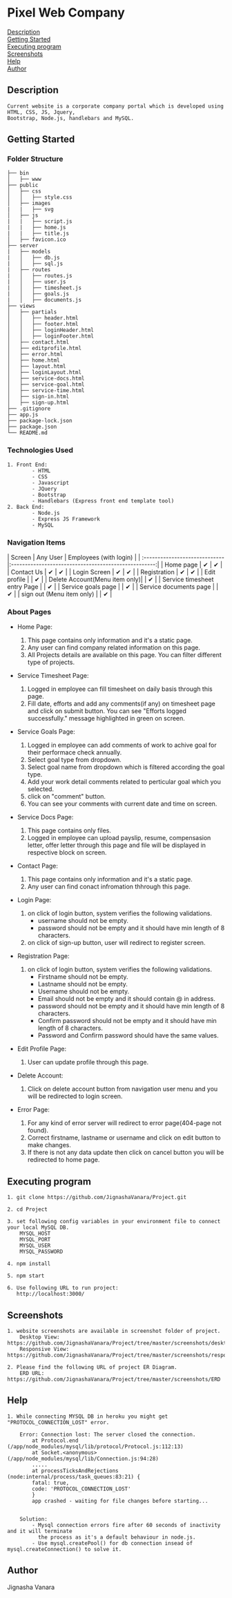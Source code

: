 # Pixel Web Company

[Description](#description) <br/>
[Getting Started](#getting-started) <br/>
[Executing program](#executing-program) <br/>
[Screenshots](#screenshots) <br/>
[Help](#help) <br/>
[Author](#author) <br/>

## Description
    Current website is a corporate company portal which is developed using HTML, CSS, JS, Jquery, 
    Bootstrap, Node.js, handlebars and MySQL. 

## Getting Started

### Folder Structure
    ├── bin
    │   ├── www
    ├── public
    │   ├── css
    │   │   ├── style.css
    │   ├── images
    |   |   ├── svg
    │   ├── js
    |   |   ├── script.js
    |   |   ├── home.js
    |   |   ├── title.js
    │   ├── favicon.ico
    ├── server
    |   ├── models
    |   │   ├── db.js
    |   │   ├── sql.js
    |   ├── routes
    |   │   ├── routes.js
    |   │   ├── user.js
    |   │   ├── timesheet.js
    |   │   ├── goals.js
    |   │   ├── documents.js
    ├── views
    │   ├── partials
    │   │   ├── header.html
    │   │   ├── footer.html
    │   │   ├── loginHeader.html
    │   │   ├── loginFooter.html
    │   ├── contact.html
    │   ├── editprofile.html
    │   ├── error.html
    │   ├── home.html
    │   ├── layout.html
    │   ├── loginLayout.html
    │   ├── service-docs.html
    │   ├── service-goal.html
    │   ├── service-time.html
    │   ├── sign-in.html
    │   ├── sign-up.html
    ├── .gitignore
    ├── app.js
    ├── package-lock.json 
    ├── package.json
    └── README.md
     
### Technologies Used
    
    1. Front End:
            - HTML
            - CSS
            - Javascript
            - JQuery
            - Bootstrap
            - Handlebars (Express front end template tool)
    2. Back End:
            - Node.js 
            - Express JS Framework
            - MySQL
            
       
### Navigation Items

| Screen                        |         Any User          |  Employees (with login)  |
| :-----------------------------|:----------------------------------------------------:|
| Home page                     |            ✔              |            ✔             |
| Contact Us                    |            ✔              |            ✔             |
| Login Screen                  |            ✔              |            ✔             |
| Registration                  |            ✔              |            ✔             |
| Edit profile                  |                           |            ✔             |
| Delete Account(Menu item only)|                           |            ✔             |
| Service timesheet entry Page  |                           |            ✔             |
| Service goals page            |                           |            ✔             |
| Service documents page        |                           |            ✔             |
| sign out (Menu item only)     |                           |            ✔             |


### About Pages 

* Home Page:
    1. This page contains only information and it's a static page.
    2. Any user can find company related information on this page.
    3. All Projects details are available on this page. You can filter different type of projects.

* Service Timesheet Page:
    1. Logged in employee can fill timesheet on daily basis through this page.
    2. Fill date, efforts and add any comments(if any) on timesheet page and click on submit button. You can see "Efforts logged successfully." message highlighted in green on screen.

* Service Goals Page:
    1. Logged in employee can add comments of work to achive goal for their performace check annually.
    2. Select goal type from dropdown.
    3. Select goal name from dropdown which is filtered according the goal type.
    4. Add your work detail comments related to perticular goal which you selected.
    5. click on "comment" button.
    6. You can see your comments with current date and time on screen.

* Service Docs Page:
    1. This page contains only files.
    2. Logged in employee can upload payslip, resume, compensasion letter, offer letter through this page and file will be displayed in respective block on screen.

* Contact Page:
    1. This page contains only information and it's a static page.
    2. Any user can find conact infromation thhrough this page.

* Login Page:
    1. on click of login button, system verifies the following validations.
        - username should not be empty.
        - password should not be empty and it should have min length of 8 characters.
    2. on click of sign-up button, user will redirect to register screen.

* Registration Page:
    1. on click of login button, system verifies the following validations.
        - Firstname should not be empty.
        - Lastname should not be empty.
        - Username should not be empty.
        - Email should not be empty and it should contain @ in address.
        - password should not be empty and it should have min length of 8 characters.
        - Confirm password should not be empty and it should have min length of 8 characters.
        - Password and Confirm password should have the same values.

* Edit Profile Page:
    1. User can update profile through this page.

* Delete Account:
    1. Click on delete account button from navigation user menu and you will be redirected to login screen.

* Error Page:
    1. For any kind of error server will redirect to error page(404-page not found).
    2. Correct firstname, lastname or username and click on edit button to make changes.
    3. If there is not any data update then click on cancel button you will be redirected to home page.

## Executing program

    1. git clone https://github.com/JignashaVanara/Project.git
    
    2. cd Project
    
    3. set following config variables in your environment file to connect your local MySQL DB.
        MYSQL_HOST
        MYSQL_PORT
        MYSQL_USER
        MYSQL_PASSWORD
        
    4. npm install
    
    5. npm start
    
    6. Use following URL to run project: 
       http://localhost:3000/

## Screenshots
    1. website screenshots are available in screenshot folder of project. 
        Desktop View: https://github.com/JignashaVanara/Project/tree/master/screenshots/desktopView
        Responsive View: https://github.com/JignashaVanara/Project/tree/master/screenshots/responsiveView

    2. Please find the following URL of project ER Diagram.
        ERD URL: https://github.com/JignashaVanara/Project/tree/master/screenshots/ERD

## Help
    1. While connecting MYSQL DB in heroku you might get "PROTOCOL_CONNECTION_LOST" error.
        
        Error: Connection lost: The server closed the connection.
            at Protocol.end (/app/node_modules/mysql/lib/protocol/Protocol.js:112:13)
            at Socket.<anonymous> (/app/node_modules/mysql/lib/Connection.js:94:28)
            .....
            at processTicksAndRejections (node:internal/process/task_queues:83:21) {
            fatal: true,
            code: 'PROTOCOL_CONNECTION_LOST'
            }
            app crashed - waiting for file changes before starting...


        Solution: 
            - Mysql connection errors fire after 60 seconds of inactivity and it will terminate
              the process as it's a default behaviour in node.js.
            - Use mysql.createPool() for db connection insead of mysql.createConnection() to solve it.

## Author
Jignasha Vanara
